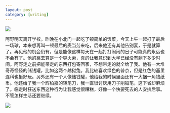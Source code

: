 ```yaml
---
layout: post
category: [writing]
---
```


![](http://photos.tuchong.com/32890/l/2668509.jpg)

阿野明天离开学校。昨晚在小北门一起吃了顿简单的饭菜，今天上午一起打了最后一场球，本来想再叫一顿最后的麦当劳来吃，后来他还有其他告别宴，于是就算了。再见他的机会仍有，但是能像这样每天在一起打打闹闹的日子可能真的永远也不会有了。他的离去算是一个导火索，真的让我意识到大学已经没有剩下多少时间。阿野走之前把能带走的东西打包寄回家，不想带走的就全给了我。他有一大堆奇奇怪怪的储钱罐，比如这两个越狱兔。我比较喜欢绿色的普京，但是红色的基里连科也挺好玩。另外还有一个人像储钱罐，他给我的时候里面还有一大捆一角钱纸币。他还给了我一个辉柏嘉的转笔刀，我一直很讨厌用刀子削铅笔，这下省却麻烦了。临走时狂送东西这种行为让我感觉很糟糕，好像一个快要死去的人安排后事。不管怎样生活还要继续。

![](http://photos.tuchong.com/32890/l/2668832.jpg)

<!-- 我突然发现思念她的日子都是在大晴天。

比如今天。

上课之前想在校园里晃荡一会儿，可是发现外面游人比牛蛙都多，遂直接去教室。来得太早，只有一个同学在睡觉。在座位上发呆，看着阳光奋力地从黑色窗帘的缝隙挤进来，染得靠近窗户那一排桌椅橙黄。就这么想起了她。今天是四月二十一号了，按照去年的剧情，这个时候好像是我们天天去图书馆的日子。清晨的露珠未来得及蒸发，阳光穿过叶子留在地上斑驳的剪影，南校水气腾腾又有些凉爽。其实我又想，这样一个人炒冷饭其实也挺有意思。有回忆总比空洞的过去充实。她给我的这三个月，能让我穷其尽延长一生。我又需要什么呢，什么也不需要。哪怕这时候死神降临，我也不会因有生之年没有好好爱过一个人而悔过。也许真如她所说，人生不就几十年么。杰西和塞琳娜也不过只有日出前那短短几个小时，我却相信他们两个此生无悔。

晚上夜色通透，想去拿三脚架照个相，后来还是宅在宿舍跟他们打CS了。 -->
